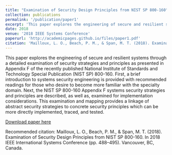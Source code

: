 ```yaml
---
title: "Examination of Security Design Principles from NIST SP 800-160"
collection: publications
permalink: '/publication/paper1'
excerpt: 'This paper explores the engineering of secure and resilient systems through a detailed examination of security strategies and principles as presented in Appendix F of the recently published National Institute of Standards and Technology Special Publication (NIST SP) 800-160. First, a brief introduction to systems security engineering is provided with recommended readings for those who desire to become more familiar with the specialty domain. Next, the NIST SP 800-160 Appendix F systems security strategies and principles are described, as well as, examined for implementation considerations. This examination and mapping provides a linkage of abstract security strategies to concrete security principles which can be more directly implemented, traced, and tested.'
date: 2018
venue: '2018 IEEE Systems Conference'
paperurl: 'http://academicpages.github.io/files/paper1.pdf'
citation: 'Mailloux, L. O., Beach, P. M., & Span, M. T. (2018). Examination of Security Design Principles from NIST SP 800-160. In 2018 IEEE International Systems Conference (pp. 488–495). Vancouver, BC, Canada.'
---
```

This paper explores the engineering of secure and resilient systems through a detailed examination of security strategies and principles as presented in Appendix F of the recently published National Institute of Standards and Technology Special Publication (NIST SP) 800-160. First, a brief introduction to systems security engineering is provided with recommended readings for those who desire to become more familiar with the specialty domain. Next, the NIST SP 800-160 Appendix F systems security strategies and principles are described, as well as, examined for implementation considerations. This examination and mapping provides a linkage of abstract security strategies to concrete security principles which can be more directly implemented, traced, and tested.

[Download paper here](http://academicpages.github.io/files/paper1.pdf)

Recommended citation: Mailloux, L. O., Beach, P. M., & Span, M. T. (2018). Examination of Security Design Principles from NIST SP 800-160. In 2018 IEEE International Systems Conference (pp. 488–495). Vancouver, BC, Canada.
